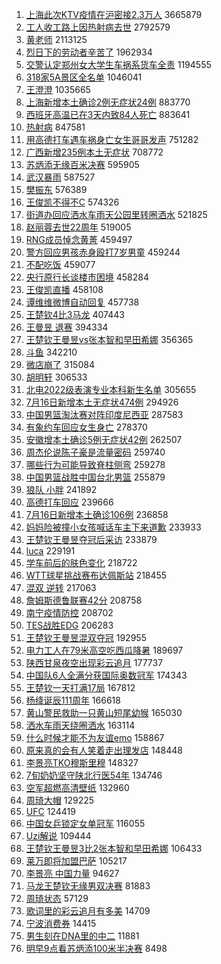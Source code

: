 1. [上海此次KTV疫情在沪密接2.3万人](https://s.weibo.com//weibo?q=%23%E4%B8%8A%E6%B5%B7%E6%AD%A4%E6%AC%A1KTV%E7%96%AB%E6%83%85%E5%9C%A8%E6%B2%AA%E5%AF%86%E6%8E%A52.3%E4%B8%87%E4%BA%BA%23&Refer=top) 3665879
2. [工人收工路上因热射病去世](https://s.weibo.com//weibo?q=%23%E5%B7%A5%E4%BA%BA%E6%94%B6%E5%B7%A5%E8%B7%AF%E4%B8%8A%E5%9B%A0%E7%83%AD%E5%B0%84%E7%97%85%E5%8E%BB%E4%B8%96%23&Refer=top) 2792579
3. [黄老师](https://s.weibo.com//weibo?q=%E9%BB%84%E8%80%81%E5%B8%88&Refer=top) 2113125
4. [烈日下的劳动者辛苦了](https://s.weibo.com//weibo?q=%23%E7%83%88%E6%97%A5%E4%B8%8B%E7%9A%84%E5%8A%B3%E5%8A%A8%E8%80%85%E8%BE%9B%E8%8B%A6%E4%BA%86%23&Refer=top) 1962934
5. [交警认定郑州女大学生车祸系货车全责](https://s.weibo.com//weibo?q=%23%E4%BA%A4%E8%AD%A6%E8%AE%A4%E5%AE%9A%E9%83%91%E5%B7%9E%E5%A5%B3%E5%A4%A7%E5%AD%A6%E7%94%9F%E8%BD%A6%E7%A5%B8%E7%B3%BB%E8%B4%A7%E8%BD%A6%E5%85%A8%E8%B4%A3%23&Refer=top) 1194555
6. [318家5A景区全名单](https://s.weibo.com//weibo?q=%23318%E5%AE%B65A%E6%99%AF%E5%8C%BA%E5%85%A8%E5%90%8D%E5%8D%95%23&Refer=top) 1046041
7. [王澄澄](https://s.weibo.com//weibo?q=%E7%8E%8B%E6%BE%84%E6%BE%84&Refer=top) 1035665
8. [上海新增本土确诊2例无症状24例](https://s.weibo.com//weibo?q=%23%E4%B8%8A%E6%B5%B7%E6%96%B0%E5%A2%9E%E6%9C%AC%E5%9C%9F%E7%A1%AE%E8%AF%8A2%E4%BE%8B%E6%97%A0%E7%97%87%E7%8A%B624%E4%BE%8B%23&Refer=top) 883770
9. [西班牙高温已在3天内致84人死亡](https://s.weibo.com//weibo?q=%23%E8%A5%BF%E7%8F%AD%E7%89%99%E9%AB%98%E6%B8%A9%E5%B7%B2%E5%9C%A83%E5%A4%A9%E5%86%85%E8%87%B484%E4%BA%BA%E6%AD%BB%E4%BA%A1%23&Refer=top) 883641
10. [热射病](https://s.weibo.com//weibo?q=%23%E7%83%AD%E5%B0%84%E7%97%85%23&Refer=top) 847581
11. [用高德打车遇车祸身亡女生哥哥发声](https://s.weibo.com//weibo?q=%23%E7%94%A8%E9%AB%98%E5%BE%B7%E6%89%93%E8%BD%A6%E9%81%87%E8%BD%A6%E7%A5%B8%E8%BA%AB%E4%BA%A1%E5%A5%B3%E7%94%9F%E5%93%A5%E5%93%A5%E5%8F%91%E5%A3%B0%23&Refer=top) 751282
12. [广西新增235例本土无症状](https://s.weibo.com//weibo?q=%23%E5%B9%BF%E8%A5%BF%E6%96%B0%E5%A2%9E235%E4%BE%8B%E6%9C%AC%E5%9C%9F%E6%97%A0%E7%97%87%E7%8A%B6%23&Refer=top) 708772
13. [苏炳添无缘百米决赛](https://s.weibo.com//weibo?q=%23%E8%8B%8F%E7%82%B3%E6%B7%BB%E6%97%A0%E7%BC%98%E7%99%BE%E7%B1%B3%E5%86%B3%E8%B5%9B%23&Refer=top) 595905
14. [武汉暴雨](https://s.weibo.com//weibo?q=%23%E6%AD%A6%E6%B1%89%E6%9A%B4%E9%9B%A8%23&Refer=top) 587527
15. [樊振东](https://s.weibo.com//weibo?q=%E6%A8%8A%E6%8C%AF%E4%B8%9C&Refer=top) 576389
16. [王俊凯不得不C](https://s.weibo.com//weibo?q=%23%E7%8E%8B%E4%BF%8A%E5%87%AF%E4%B8%8D%E5%BE%97%E4%B8%8DC%23&Refer=top) 574326
17. [街道办回应洒水车雨天公园里转圈洒水](https://s.weibo.com//weibo?q=%23%E8%A1%97%E9%81%93%E5%8A%9E%E5%9B%9E%E5%BA%94%E6%B4%92%E6%B0%B4%E8%BD%A6%E9%9B%A8%E5%A4%A9%E5%85%AC%E5%9B%AD%E9%87%8C%E8%BD%AC%E5%9C%88%E6%B4%92%E6%B0%B4%23&Refer=top) 521825
18. [赵丽蓉去世22周年](https://s.weibo.com//weibo?q=%23%E8%B5%B5%E4%B8%BD%E8%93%89%E5%8E%BB%E4%B8%9622%E5%91%A8%E5%B9%B4%23&Refer=top) 519005
19. [RNG成员悼念黄菁](https://s.weibo.com//weibo?q=%23RNG%E6%88%90%E5%91%98%E6%82%BC%E5%BF%B5%E9%BB%84%E8%8F%81%23&Refer=top) 459497
20. [警方回应男孩赤身殴打7岁男童](https://s.weibo.com//weibo?q=%23%E8%AD%A6%E6%96%B9%E5%9B%9E%E5%BA%94%E7%94%B7%E5%AD%A9%E8%B5%A4%E8%BA%AB%E6%AE%B4%E6%89%937%E5%B2%81%E7%94%B7%E7%AB%A5%23&Refer=top) 459244
21. [不配吃饭](https://s.weibo.com//weibo?q=%23%E4%B8%8D%E9%85%8D%E5%90%83%E9%A5%AD%23&Refer=top) 459077
22. [央行原行长谈楼市困境](https://s.weibo.com//weibo?q=%23%E5%A4%AE%E8%A1%8C%E5%8E%9F%E8%A1%8C%E9%95%BF%E8%B0%88%E6%A5%BC%E5%B8%82%E5%9B%B0%E5%A2%83%23&Refer=top) 458284
23. [王俊凯直播](https://s.weibo.com//weibo?q=%23%E7%8E%8B%E4%BF%8A%E5%87%AF%E7%9B%B4%E6%92%AD%23&Refer=top) 458108
24. [谭维维微博自动回复](https://s.weibo.com//weibo?q=%23%E8%B0%AD%E7%BB%B4%E7%BB%B4%E5%BE%AE%E5%8D%9A%E8%87%AA%E5%8A%A8%E5%9B%9E%E5%A4%8D%23&Refer=top) 457738
25. [王楚钦4比3马龙](https://s.weibo.com//weibo?q=%23%E7%8E%8B%E6%A5%9A%E9%92%A64%E6%AF%943%E9%A9%AC%E9%BE%99%23&Refer=top) 407443
26. [王曼昱 退赛](https://s.weibo.com//weibo?q=%E7%8E%8B%E6%9B%BC%E6%98%B1%20%E9%80%80%E8%B5%9B&Refer=top) 394334
27. [王楚钦王曼昱vs张本智和早田希娜](https://s.weibo.com//weibo?q=%23%E7%8E%8B%E6%A5%9A%E9%92%A6%E7%8E%8B%E6%9B%BC%E6%98%B1vs%E5%BC%A0%E6%9C%AC%E6%99%BA%E5%92%8C%E6%97%A9%E7%94%B0%E5%B8%8C%E5%A8%9C%23&Refer=top) 356365
28. [斗鱼](https://s.weibo.com//weibo?q=%E6%96%97%E9%B1%BC&Refer=top) 342210
29. [微店崩了](https://s.weibo.com//weibo?q=%23%E5%BE%AE%E5%BA%97%E5%B4%A9%E4%BA%86%23&Refer=top) 315084
30. [胡明轩](https://s.weibo.com//weibo?q=%E8%83%A1%E6%98%8E%E8%BD%A9&Refer=top) 306533
31. [北电2022级表演专业本科新生名单](https://s.weibo.com//weibo?q=%23%E5%8C%97%E7%94%B52022%E7%BA%A7%E8%A1%A8%E6%BC%94%E4%B8%93%E4%B8%9A%E6%9C%AC%E7%A7%91%E6%96%B0%E7%94%9F%E5%90%8D%E5%8D%95%23&Refer=top) 305655
32. [7月16日新增本土无症状474例](https://s.weibo.com//weibo?q=%237%E6%9C%8816%E6%97%A5%E6%96%B0%E5%A2%9E%E6%9C%AC%E5%9C%9F%E6%97%A0%E7%97%87%E7%8A%B6474%E4%BE%8B%23&Refer=top) 294926
33. [中国男篮淘汰赛对阵印度尼西亚](https://s.weibo.com//weibo?q=%23%E4%B8%AD%E5%9B%BD%E7%94%B7%E7%AF%AE%E6%B7%98%E6%B1%B0%E8%B5%9B%E5%AF%B9%E9%98%B5%E5%8D%B0%E5%BA%A6%E5%B0%BC%E8%A5%BF%E4%BA%9A%23&Refer=top) 287583
34. [有象约车回应女生身亡](https://s.weibo.com//weibo?q=%23%E6%9C%89%E8%B1%A1%E7%BA%A6%E8%BD%A6%E5%9B%9E%E5%BA%94%E5%A5%B3%E7%94%9F%E8%BA%AB%E4%BA%A1%23&Refer=top) 278370
35. [安徽增本土确诊5例无症状42例](https://s.weibo.com//weibo?q=%23%E5%AE%89%E5%BE%BD%E5%A2%9E%E6%9C%AC%E5%9C%9F%E7%A1%AE%E8%AF%8A5%E4%BE%8B%E6%97%A0%E7%97%87%E7%8A%B642%E4%BE%8B%23&Refer=top) 262507
36. [周杰伦说陈子豪是流量密码](https://s.weibo.com//weibo?q=%23%E5%91%A8%E6%9D%B0%E4%BC%A6%E8%AF%B4%E9%99%88%E5%AD%90%E8%B1%AA%E6%98%AF%E6%B5%81%E9%87%8F%E5%AF%86%E7%A0%81%23&Refer=top) 259740
37. [哪些行为可能导致脊柱侧弯](https://s.weibo.com//weibo?q=%23%E5%93%AA%E4%BA%9B%E8%A1%8C%E4%B8%BA%E5%8F%AF%E8%83%BD%E5%AF%BC%E8%87%B4%E8%84%8A%E6%9F%B1%E4%BE%A7%E5%BC%AF%23&Refer=top) 259278
38. [中国男篮战胜中国台北男篮](https://s.weibo.com//weibo?q=%23%E4%B8%AD%E5%9B%BD%E7%94%B7%E7%AF%AE%E6%88%98%E8%83%9C%E4%B8%AD%E5%9B%BD%E5%8F%B0%E5%8C%97%E7%94%B7%E7%AF%AE%23&Refer=top) 255879
39. [狼队 小胖](https://s.weibo.com//weibo?q=%E7%8B%BC%E9%98%9F%20%E5%B0%8F%E8%83%96&Refer=top) 241892
40. [高德打车回应](https://s.weibo.com//weibo?q=%23%E9%AB%98%E5%BE%B7%E6%89%93%E8%BD%A6%E5%9B%9E%E5%BA%94%23&Refer=top) 239666
41. [7月16日新增本土确诊106例](https://s.weibo.com//weibo?q=%237%E6%9C%8816%E6%97%A5%E6%96%B0%E5%A2%9E%E6%9C%AC%E5%9C%9F%E7%A1%AE%E8%AF%8A106%E4%BE%8B%23&Refer=top) 236858
42. [妈妈险被撞小女孩喊话车主下来道歉](https://s.weibo.com//weibo?q=%23%E5%A6%88%E5%A6%88%E9%99%A9%E8%A2%AB%E6%92%9E%E5%B0%8F%E5%A5%B3%E5%AD%A9%E5%96%8A%E8%AF%9D%E8%BD%A6%E4%B8%BB%E4%B8%8B%E6%9D%A5%E9%81%93%E6%AD%89%23&Refer=top) 233933
43. [王楚钦王曼昱夺冠后采访](https://s.weibo.com//weibo?q=%23%E7%8E%8B%E6%A5%9A%E9%92%A6%E7%8E%8B%E6%9B%BC%E6%98%B1%E5%A4%BA%E5%86%A0%E5%90%8E%E9%87%87%E8%AE%BF%23&Refer=top) 233879
44. [luca](https://s.weibo.com//weibo?q=luca&Refer=top) 229191
45. [学车前后的肤色变化](https://s.weibo.com//weibo?q=%23%E5%AD%A6%E8%BD%A6%E5%89%8D%E5%90%8E%E7%9A%84%E8%82%A4%E8%89%B2%E5%8F%98%E5%8C%96%23&Refer=top) 218722
46. [WTT球星挑战赛布达佩斯站](https://s.weibo.com//weibo?q=%23WTT%E7%90%83%E6%98%9F%E6%8C%91%E6%88%98%E8%B5%9B%E5%B8%83%E8%BE%BE%E4%BD%A9%E6%96%AF%E7%AB%99%23&Refer=top) 218455
47. [混双 逆转](https://s.weibo.com//weibo?q=%E6%B7%B7%E5%8F%8C%20%E9%80%86%E8%BD%AC&Refer=top) 217063
48. [詹姆斯德鲁联赛42分](https://s.weibo.com//weibo?q=%23%E8%A9%B9%E5%A7%86%E6%96%AF%E5%BE%B7%E9%B2%81%E8%81%94%E8%B5%9B42%E5%88%86%23&Refer=top) 208758
49. [南宁疫情防控](https://s.weibo.com//weibo?q=%E5%8D%97%E5%AE%81%E7%96%AB%E6%83%85%E9%98%B2%E6%8E%A7&Refer=top) 208702
50. [TES战胜EDG](https://s.weibo.com//weibo?q=%23TES%E6%88%98%E8%83%9CEDG%23&Refer=top) 206283
51. [王楚钦王曼昱混双夺冠](https://s.weibo.com//weibo?q=%23%E7%8E%8B%E6%A5%9A%E9%92%A6%E7%8E%8B%E6%9B%BC%E6%98%B1%E6%B7%B7%E5%8F%8C%E5%A4%BA%E5%86%A0%23&Refer=top) 192955
52. [电力工人在79米高空吃西瓜降暑](https://s.weibo.com//weibo?q=%23%E7%94%B5%E5%8A%9B%E5%B7%A5%E4%BA%BA%E5%9C%A879%E7%B1%B3%E9%AB%98%E7%A9%BA%E5%90%83%E8%A5%BF%E7%93%9C%E9%99%8D%E6%9A%91%23&Refer=top) 189697
53. [陕西甘泉夜空出现彩云追月](https://s.weibo.com//weibo?q=%23%E9%99%95%E8%A5%BF%E7%94%98%E6%B3%89%E5%A4%9C%E7%A9%BA%E5%87%BA%E7%8E%B0%E5%BD%A9%E4%BA%91%E8%BF%BD%E6%9C%88%23&Refer=top) 177737
54. [中国队6人全满分获国际奥数冠军](https://s.weibo.com//weibo?q=%23%E4%B8%AD%E5%9B%BD%E9%98%9F6%E4%BA%BA%E5%85%A8%E6%BB%A1%E5%88%86%E8%8E%B7%E5%9B%BD%E9%99%85%E5%A5%A5%E6%95%B0%E5%86%A0%E5%86%9B%23&Refer=top) 174343
55. [王楚钦一天打满17局](https://s.weibo.com//weibo?q=%23%E7%8E%8B%E6%A5%9A%E9%92%A6%E4%B8%80%E5%A4%A9%E6%89%93%E6%BB%A117%E5%B1%80%23&Refer=top) 167812
56. [杨绛诞辰111周年](https://s.weibo.com//weibo?q=%23%E6%9D%A8%E7%BB%9B%E8%AF%9E%E8%BE%B0111%E5%91%A8%E5%B9%B4%23&Refer=top) 166618
57. [黄山警民救助一只黄山短尾幼猴](https://s.weibo.com//weibo?q=%23%E9%BB%84%E5%B1%B1%E8%AD%A6%E6%B0%91%E6%95%91%E5%8A%A9%E4%B8%80%E5%8F%AA%E9%BB%84%E5%B1%B1%E7%9F%AD%E5%B0%BE%E5%B9%BC%E7%8C%B4%23&Refer=top) 165030
58. [洒水车雨天绕圈洒水](https://s.weibo.com//weibo?q=%23%E6%B4%92%E6%B0%B4%E8%BD%A6%E9%9B%A8%E5%A4%A9%E7%BB%95%E5%9C%88%E6%B4%92%E6%B0%B4%23&Refer=top) 163114
59. [什么时候才能不为友谊emo](https://s.weibo.com//weibo?q=%23%E4%BB%80%E4%B9%88%E6%97%B6%E5%80%99%E6%89%8D%E8%83%BD%E4%B8%8D%E4%B8%BA%E5%8F%8B%E8%B0%8Aemo%23&Refer=top) 158867
60. [原来真的会有人笑着走出理发店](https://s.weibo.com//weibo?q=%23%E5%8E%9F%E6%9D%A5%E7%9C%9F%E7%9A%84%E4%BC%9A%E6%9C%89%E4%BA%BA%E7%AC%91%E7%9D%80%E8%B5%B0%E5%87%BA%E7%90%86%E5%8F%91%E5%BA%97%23&Refer=top) 148448
61. [李景亮TKO穆斯里穆](https://s.weibo.com//weibo?q=%23%E6%9D%8E%E6%99%AF%E4%BA%AETKO%E7%A9%86%E6%96%AF%E9%87%8C%E7%A9%86%23&Refer=top) 148327
62. [7旬奶奶坚守陕北行医54年](https://s.weibo.com//weibo?q=%237%E6%97%AC%E5%A5%B6%E5%A5%B6%E5%9D%9A%E5%AE%88%E9%99%95%E5%8C%97%E8%A1%8C%E5%8C%BB54%E5%B9%B4%23&Refer=top) 134746
63. [空军超燃高清壁纸](https://s.weibo.com//weibo?q=%23%E7%A9%BA%E5%86%9B%E8%B6%85%E7%87%83%E9%AB%98%E6%B8%85%E5%A3%81%E7%BA%B8%23&Refer=top) 132960
64. [周琦大帽](https://s.weibo.com//weibo?q=%23%E5%91%A8%E7%90%A6%E5%A4%A7%E5%B8%BD%23&Refer=top) 129225
65. [UFC](https://s.weibo.com//weibo?q=UFC&Refer=top) 124419
66. [中国女乒锁定女单冠军](https://s.weibo.com//weibo?q=%23%E4%B8%AD%E5%9B%BD%E5%A5%B3%E4%B9%92%E9%94%81%E5%AE%9A%E5%A5%B3%E5%8D%95%E5%86%A0%E5%86%9B%23&Refer=top) 116055
67. [Uzi解说](https://s.weibo.com//weibo?q=%23Uzi%E8%A7%A3%E8%AF%B4%23&Refer=top) 109444
68. [王楚钦王曼昱3比2张本智和早田希娜](https://s.weibo.com//weibo?q=%23%E7%8E%8B%E6%A5%9A%E9%92%A6%E7%8E%8B%E6%9B%BC%E6%98%B13%E6%AF%942%E5%BC%A0%E6%9C%AC%E6%99%BA%E5%92%8C%E6%97%A9%E7%94%B0%E5%B8%8C%E5%A8%9C%23&Refer=top) 106433
69. [莱万即将加盟巴萨](https://s.weibo.com//weibo?q=%23%E8%8E%B1%E4%B8%87%E5%8D%B3%E5%B0%86%E5%8A%A0%E7%9B%9F%E5%B7%B4%E8%90%A8%23&Refer=top) 105217
70. [李景亮 中国力量](https://s.weibo.com//weibo?q=%E6%9D%8E%E6%99%AF%E4%BA%AE%20%E4%B8%AD%E5%9B%BD%E5%8A%9B%E9%87%8F&Refer=top) 94627
71. [马龙王楚钦无缘男双决赛](https://s.weibo.com//weibo?q=%23%E9%A9%AC%E9%BE%99%E7%8E%8B%E6%A5%9A%E9%92%A6%E6%97%A0%E7%BC%98%E7%94%B7%E5%8F%8C%E5%86%B3%E8%B5%9B%23&Refer=top) 81883
72. [周琦状态](https://s.weibo.com//weibo?q=%23%E5%91%A8%E7%90%A6%E7%8A%B6%E6%80%81%23&Refer=top) 57129
73. [歌词里的彩云追月有多美](https://s.weibo.com//weibo?q=%23%E6%AD%8C%E8%AF%8D%E9%87%8C%E7%9A%84%E5%BD%A9%E4%BA%91%E8%BF%BD%E6%9C%88%E6%9C%89%E5%A4%9A%E7%BE%8E%23&Refer=top) 14709
74. [宁波消费券](https://s.weibo.com//weibo?q=%23%E5%AE%81%E6%B3%A2%E6%B6%88%E8%B4%B9%E5%88%B8%23&Refer=top) 14415
75. [男生刻在DNA里的中二](https://s.weibo.com//weibo?q=%23%E7%94%B7%E7%94%9F%E5%88%BB%E5%9C%A8DNA%E9%87%8C%E7%9A%84%E4%B8%AD%E4%BA%8C%23&Refer=top) 11881
76. [明早9点看苏炳添100米半决赛](https://s.weibo.com//weibo?q=%23%E6%98%8E%E6%97%A99%E7%82%B9%E7%9C%8B%E8%8B%8F%E7%82%B3%E6%B7%BB100%E7%B1%B3%E5%8D%8A%E5%86%B3%E8%B5%9B%23&Refer=top) 8498
